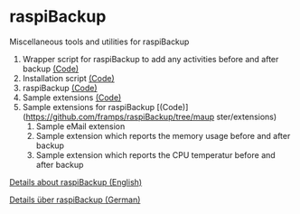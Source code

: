 # raspiBackup

Miscellaneous tools and utilities for raspiBackup

1. Wrapper script for raspiBackup to add any activities before and after backup [(Code)](https://github.com/framps/raspiBackup/blob/master/raspiBackupWrapper.sh)
2. Installation script [(Code)](https://github.com/framps/raspiBackup/tree/master/installation)
  1. raspiBackup [(Code)](https://github.com/framps/raspiBackup/blob/master/installation/raspiBackupInstall.sh)
  2. Sample extensions [(Code)](https://github.com/framps/raspiBackup/blob/master/installation/raspiBackupSampleExtensionsInstall.sh)
3. Sample extensions for raspiBackup [(Code)](https://github.com/framps/raspiBackup/tree/maup ster/extensions)
	1. Sample eMail extension
	2. Sample extension which reports the memory usage before and after backup
	3. Sample extension which reports the CPU temperatur before and after backup

[Details about raspiBackup (English)](https://www.linux-tips-and-tricks.de/en/backup)

[Details über raspiBackup (German)](https://www.linux-tips-and-tricks.de/de/raspiBackup)
